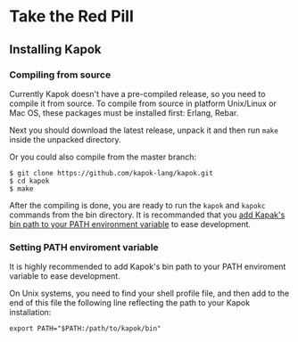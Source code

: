 Take the Red Pill
==========

## Installing Kapok

### Compiling from source

Currently Kapok doesn't have a pre-compiled release, so you need to compile it from source. To compile from source in platform Unix/Linux or Mac OS, these packages must be installed first: Erlang, Rebar.

Next you should download the latest release, unpack it and then run `make` inside the unpacked directory.

Or you could also compile from the master branch:

```shell
$ git clone https://github.com/kapok-lang/kapok.git
$ cd kapok
$ make
```

After the compiling is done, you are ready to run the `kapok` and `kapokc` commands from the bin directory. It is recommanded that you [add Kapak's bin path to your PATH environment variable](#setting-path-enviroment-variable) to ease development.

### <a id="setting-path-enviroment-variable">Setting PATH enviroment variable</a>

It is highly recommended to add Kapok's bin path to your PATH enviroment variable to ease development.

On Unix systems, you need to find your shell profile file, and then add to the end of this file the following line reflecting the path to your Kapok installation:

```shell
export PATH="$PATH:/path/to/kapok/bin"
```
